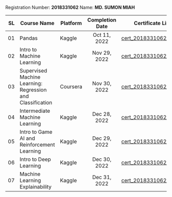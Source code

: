 Registration Number: **2018331062**
Name: **MD. SUMON MIAH**

|   SL | Course Name                   | Platform | Completion Date | Certificate Link                                                                                  |
| ---: | ----------------------------- | -------- | :-------------: | ------------------------------------------------------------------------------------------------- |
|   01 | Pandas     | Kaggle   |  Oct 11, 2022   | [cert_2018331062_01.pdf](https://www.kaggle.com/learn/certification/sumon62/pandas)           |
|   02 | Intro to Machine Learning | Kaggle   |  Nov 29, 2022   | [cert_2018331062_02.pdf](https://www.kaggle.com/learn/certification/sumon62/intro-to-machine-learning) |
|   03 | Supervised Machine Learning: Regression and Classification | Coursera   |  Nov 30, 2022   | [cert_2018331062_03.pdf](https://coursera.org/share/66fd74e222acf43fffbcabcf27b891e8) |
|   04 | Intermediate Machine Learning | Kaggle   |  Dec 28, 2022   | [cert_2018331062_04.pdf](https://www.kaggle.com/learn/certification/sumon62/intermediate-machine-learning) |
|   05 | Intro to Game AI and Reinforcement Learning | Kaggle   |  Dec 29, 2022   | [cert_2018331062_05.pdf](https://www.kaggle.com/learn/certification/sumon62/intro-to-game-ai-and-reinforcement-learning) |
|   06 | Intro to Deep Learning | Kaggle   |  Dec 30, 2022   | [cert_2018331062_06.pdf](https://www.kaggle.com/learn/certification/sumon62/intro-to-deep-learning) |
|   07 | Machine Learning Explainability | Kaggle   |  Dec 31, 2022   | [cert_2018331062_07.pdf](https://www.kaggle.com/learn/certification/sumon62/machine-learning-explainability) |
